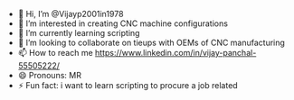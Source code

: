 - 👋 Hi, I’m @Vijayp2001in1978
- 👀 I’m interested in creating CNC machine configurations  
- 🌱 I’m currently learning scripting
- 💞️ I’m looking to collaborate on tieups with OEMs of CNC manufacturing
- 📫 How to reach me https://www.linkedin.com/in/vijay-panchal-55505222/
- 😄 Pronouns: MR
- ⚡ Fun fact: i want to learn scripting to procure a job related

<!---
Vijayp2001in1978/Vijayp2001in1978 is a ✨ special ✨ repository because its `README.md` (this file) appears on your GitHub profile.
You can click the Preview link to take a look at your changes.
--->
